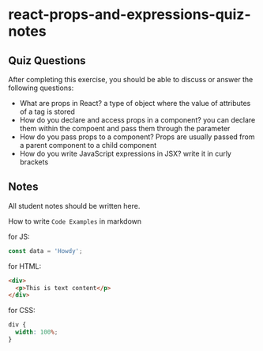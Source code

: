 # react-props-and-expressions-quiz-notes

## Quiz Questions

After completing this exercise, you should be able to discuss or answer the following questions:

- What are props in React?
  a type of object where the value of attributes of a tag is stored
- How do you declare and access props in a component?
  you can declare them within the compoent and pass them through the parameter
- How do you pass props to a component?
  Props are usually passed from a parent component to a child component
- How do you write JavaScript expressions in JSX?
  write it in curly brackets

## Notes

All student notes should be written here.

How to write `Code Examples` in markdown

for JS:

```javascript
const data = 'Howdy';
```

for HTML:

```html
<div>
  <p>This is text content</p>
</div>
```

for CSS:

```css
div {
  width: 100%;
}
```
